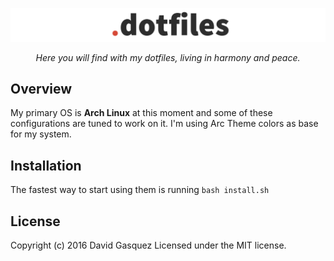 ![logo](/assets/logo.png)

<p align="center">
    <i>Here you will find with my dotfiles, living in harmony and peace.</i>
</p>

## Overview
My primary OS is **Arch Linux** at this moment and some of these configurations
are tuned to work on it. I'm using Arc Theme colors as base for my system.

## Installation

The fastest way to start using them is running `bash install.sh`

## License
Copyright (c) 2016 David Gasquez
Licensed under the MIT license.
